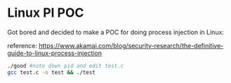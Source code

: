 # Linux PI POC

Got bored and decided to make a POC for doing process injection in Linux:

reference: https://www.akamai.com/blog/security-research/the-definitive-guide-to-linux-process-injection

```bash
./good #note down pid and edit test.c
gcc test.c -o test && ./test
```
